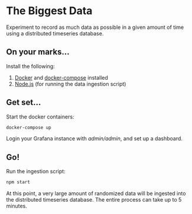 # The Biggest Data

Experiment to record as much data as possible in a given amount of time using a distributed timeseries database.

## On your marks...

Install the following:

1. [Docker](https://docs.docker.com/get-docker) and [docker-compose](https://docs.docker.com/compose/install) installed
2. [Node.js](https://nodejs.org) (for running the data ingestion script)

## Get set...

Start the docker containers:
```sh
docker-compose up
```

Login your Grafana instance with _admin/admin_, and set up a dashboard.

## Go!

Run the ingestion script:
```sh
npm start
```

At this point, a very large amount of randomized data will be ingested into
the distributed timeseries database. The entire process can take up to 5 minutes.
